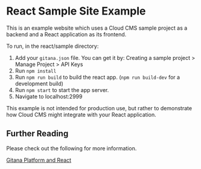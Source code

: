 # React Sample Site Example

This is an example website which uses a Cloud CMS sample project as a backend and a React application as its frontend. 

To run, in the react/sample directory:

1. Add your `gitana.json` file. You can get it by: Creating a sample project > Manage Project > API Keys
2. Run `npm install`
3. Run `npm run build` to build the react app. (`npm run build-dev` for a development build)
4. Run `npm start` to start the app server.
5. Navigate to localhost:2999

This example is not intended for production use, but rather to demonstrate how Cloud CMS might integrate with your React application.

## Further Reading

Please check out the following for more information.

[Gitana Platform and React](https://gitana.io/documentation/gitana/4.0/developers/frameworks/react.html)
